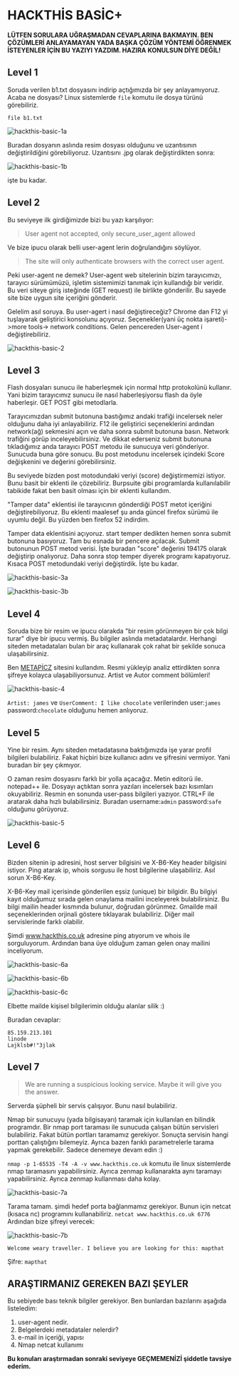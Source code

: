 # HACKTHİS BASİC+

**LÜTFEN SORULARA UĞRAŞMADAN CEVAPLARINA BAKMAYIN. BEN ÇÖZÜMLERİ ANLAYAMAYAN YADA BAŞKA ÇÖZÜM YÖNTEMİ ÖĞRENMEK İSTEYENLER İÇİN BU YAZIYI YAZDIM. HAZIRA KONULSUN DİYE DEĞİL!**

## Level 1

Soruda verilen b1.txt dosyasını indirip açtığımızda bir şey anlayamıyoruz. Acaba ne dosyası? Linux sistemlerde `file` komutu ile dosya türünü görebiliriz.

`file b1.txt`

![hackthis-basic-1a](/HackThis/resimler/hackthis-basic-1a.png)

Buradan dosyanın aslında resim dosyası olduğunu ve uzantısının değiştirildiğini görebiliyoruz. Uzantısını .jpg olarak değiştirdikten sonra:

![hackthis-basic-1b](/HackThis/resimler/hackthis-basic-1b.jpg)

işte bu kadar.

## Level 2

Bu seviyeye ilk girdiğimizde bizi bu yazı karşılıyor:

>User agent not accepted, only secure_user_agent allowed

Ve bize ipucu olarak belli user-agent lerin doğrulandığını söylüyor.

>The site will only authenticate browsers with the correct user agent.

Peki user-agent ne demek? User-agent web sitelerinin bizim tarayıcımızı, tarayıcı sürümümüzü, işletim sistemimizi tanımak için kullandığı bir veridir. Bu veri siteye giriş isteğinde (GET request) ile birlikte gönderilir. Bu sayede site bize uygun site içeriğini gönderir.

Gelelim asıl soruya. Bu user-agert i nasıl değiştireceğiz? Chrome dan F12 yi tuşlayarak geliştirici konsolunu açıyoruz. Seçenekler(yani üç nokta işareti)->more tools-> network conditions. Gelen pencereden User-agent i değiştirebiliriz.

![hackthis-basic-2](/HackThis/resimler/hackthis-basic-2.png)

## Level 3

Flash dosyaları sunucu ile haberleşmek için normal http protokolünü kullanır. Yani bizim tarayıcımız sunucu ile nasıl haberleşiyorsu flash da öyle haberleşir. GET POST gibi metodlarla.

Tarayıcımızdan submit butonuna bastığımız andaki trafiği incelersek neler olduğunu daha iyi anlayabiliriz. F12 ile geliştirici seçeneklerini ardından network(ağ) sekmesini açın ve daha sonra submit butonuna basın. Network trafiğini görüp inceleyebilirsiniz. Ve dikkat ederseniz submit butonuna tıkladığımız anda tarayıcı POST metodu ile sunucuya veri gönderiyor. Sunucuda buna göre sonucu. Bu post metodunu incelersek içindeki Score değişkenini ve değerini görebilirsiniz.

Bu seviyede bizden post motodundaki veriyi (score) değiştirmemizi istiyor. Bunu basit bir eklenti ile çözebiliriz. Burpsuite gibi programlarda kullanılabilir tabikide fakat ben basit olması için bir eklenti kullandım.

"Tamper data" eklentisi ile tarayıcının gönderdiği POST metot içeriğini değiştirebiliyoruz. Bu eklenti maalesef şu anda güncel firefox sürümü ile uyumlu değil. Bu yüzden ben firefox 52 indirdim.

Tamper data eklentisini açıyoruz. start temper dedikten hemen sonra submit butonuna basıyoruz. Tam bu esnada bir pencere açılacak. Submit butonunun POST metod verisi. İşte buradan "score" değerini 194175 olarak değiştirip onalıyoruz. Daha sonra stop temper diyerek programı kapatıyoruz. Kısaca POST metodundaki veriyi değiştirdik. İşte bu kadar.

![hackthis-basic-3a](/HackThis/resimler/hackthis-basic-3a.png)

![hackthis-basic-3b](/HackThis/resimler/hackthis-basic-3b.png)

## Level 4

Soruda bize bir resim ve ipucu olarakda "bir resim görünmeyen bir çok bilgi turar" diye bir ipucu vermiş. Bu bilgiler aslında metadatalardır. Herhangi siteden metadataları bulan bir araç kullanarak çok rahat bir şekilde sonuca ulaşabilirsiniz.

Ben [METAPİCZ][1] sitesini kullandım. Resmi yükleyip analiz ettirdikten sonra şifreye kolayca ulaşabiliyorsunuz. Artist ve Autor comment bölümleri!

![hackthis-basic-4](/HackThis/resimler/hackthis-basic-4.png)

`Artist: james` ve `UserComment: I like chocolate` verilerinden user:`james` password:`chocolate` olduğunu hemen anlıyoruz.

## Level 5

Yine bir resim. Aynı siteden metadatasına baktığımızda işe yarar profil bilgileri bulabiliriz. Fakat hiçbiri bize kullanıcı adını ve şifresini vermiyor. Yani buradan bir şey çıkmıyor.

O zaman resim dosyasını farklı bir yolla açacağız. Metin editorü ile. notepad++ ile. Dosyayı açtıktan sonra yazıları incelersek bazı kısımları okuyabiliriz. Resmin en sonunda user-pass bilgileri yazıyor. CTRL+F ile aratarak daha hızlı bulabilirsiniz. Buradan username:`admin` password:`safe` olduğunu görüyoruz.

![hackthis-basic-5](/HackThis/resimler/hackthis-basic-5.png)

## Level 6

Bizden sitenin ip adresini, host server bilgisini ve X-B6-Key header bilgisini istiyor. Ping atarak ip, whois sorgusu ile host bilgilerine ulaşabiliriz. Asıl sorun X-B6-Key.

X-B6-Key mail içerisinde gönderilen eşsiz (unique) bir bilgidir. Bu bilgiyi kayıt olduğumuz sırada gelen onaylama mailini inceleyerek bulabilirsiniz. Bu bilgi mailin header kısmında bulunur, doğrudan görünmez. Gmailde mail seçeneklerinden orjinali göstere tıklayarak bulabiliriz. Diğer mail servislerinde farklı olabilir.

Şimdi www.hackthis.co.uk adresine ping atıyorum ve whois ile sorguluyorum. Ardından bana üye olduğum zaman gelen onay mailini inceliyorum.

![hackthis-basic-6a](/HackThis/resimler/hackthis-basic-6a.png)

![hackthis-basic-6b](/HackThis/resimler/hackthis-basic-6b.png)

![hackthis-basic-6c](/HackThis/resimler/hackthis-basic-6c.png)

Elbette mailde kişisel bilgilerimin olduğu alanlar silik :)

Buradan cevaplar:

```text
85.159.213.101
linode
Lajklsb#!"3jlak
```

## Level 7

>We are running a suspicious looking service. Maybe it will give you the answer.

Serverda şüpheli bir servis çalışıyor. Bunu nasıl bulabiliriz.

Nmap bir sunucuyu (yada bilgisayarı) taramak için kullanılan en bilindik programdır. Bir nmap port taraması ile sunucuda çalışan bütün servisleri bulabiliriz. Fakat bütün portları taramamız gerekiyor. Sonuçta servisin hangi porttan çalıştığını bilemeyiz. Ayrıca bazen farıklı parametrelerle tarama yapmak gerekebilir. Sadece denemeye devam edin :)

`nmap -p 1-65535 -T4 -A -v www.hackthis.co.uk` komutu ile linux sistemlerde nmap taramasını yapabilirsiniz. Ayrıca zenmap kullanarakta aynı taramayı yapabilirsiniz. Ayrıca zenmap kullanması daha kolay.

![hackthis-basic-7a](/HackThis/resimler/hackthis-basic-7a.png)

Tarama tamam. şimdi hedef porta bağlanmamız gerekiyor. Bunun için netcat (kısaca nc) programını kullanabiliriz. `netcat www.hackthis.co.uk 6776` Ardından bize şifreyi verecek:

![hackthis-basic-7b](/HackThis/resimler/hackthis-basic-7b.png)

`Welcome weary traveller. I believe you are looking for this: mapthat`

Şifre: `mapthat`

## ARAŞTIRMANIZ GEREKEN BAZI ŞEYLER

Bu sebiyede bası teknik bilgiler gerekiyor. Ben bunlardan bazılarını aşağıda listeledim:

1. user-agent nedir.
2. Belgelerdeki metadataler nelerdir?
3. e-mail in içeriği, yapısı
4. Nmap netcat kullanımı

**Bu konuları araştırmadan sonraki seviyeye GEÇMEMENİZİ şiddetle tavsiye ederim.**

[1]:http://metapicz.com
